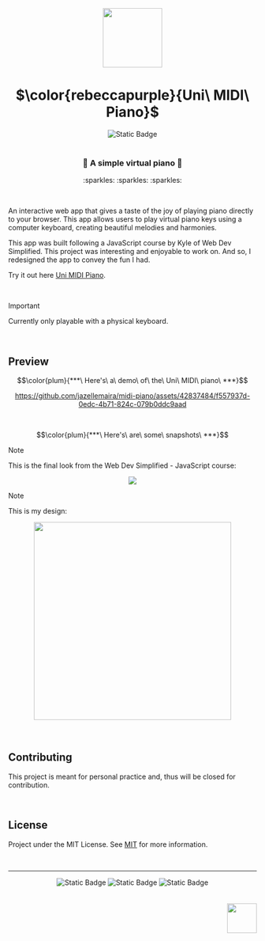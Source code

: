 <div align="center">
  <img src=https://github.com/jazellemaira/midi-piano/assets/42837484/b47bd243-e43a-48e4-ac68-f778a5ae9dd1 width="120" height="120">

# $\color{rebeccapurple}{Uni\ MIDI\ Piano}$

 <img alt="Static Badge" src="https://img.shields.io/badge/jazellemaira-black?style=flat&label=Built%20with%20%E2%99%A5&labelColor=black&color=gray">
  <br />
  <br />

<h3>🦄 A simple virtual piano 🌈</h3>
<p>:sparkles: :sparkles: :sparkles:</p>
<br />
</div>
<p>An interactive web app that gives a taste of the joy of playing piano directly to your browser. This app allows users to play virtual piano keys using a computer keyboard, creating beautiful melodies and harmonies.</p>

<p>This app was built following a JavaScript course by Kyle of Web Dev Simplified. This project was interesting and enjoyable to work on. And so, I redesigned the app to convey the fun I had. </p>

Try it out here [Uni MIDI Piano](https://jazellemaira.github.io/midi-piano/).

<br />

> [!IMPORTANT]
> Currently only playable with a physical keyboard.

<br />

## Preview

<div align="center">

$$\color{plum}{***\ Here's\ a\ demo\ of\ the\ Uni\ MIDI\ piano\ ***}$$

https://github.com/jazellemaira/midi-piano/assets/42837484/f557937d-0edc-4b71-824c-079b0ddc9aad
</div>

<br />


$$\color{plum}{***\ Here's\ are\ some\ snapshots\ ***}$$

> [!NOTE]
> This is the final look from the Web Dev Simplified - JavaScript course:

<div align="center">
<img src="https://github.com/jazellemaira/HTML-Forms/assets/42837484/f211994a-4f79-4483-9650-9c45bbfa0616">
</div>


> [!NOTE]
> This is my design:


<div align="center">
<img src="https://github.com/jazellemaira/midi-piano/assets/42837484/7cf8cc7b-7579-417e-9e4b-21d3b22a46f1" width=400>
</div>

<br />
<br />

## Contributing

This project is meant for personal practice and, thus will be closed for contribution.

<br />

## License

Project under the MIT License. See [MIT](https://choosealicense.com/licenses/mit/) for more information.

<br />

----

<div align="center">
 <img alt="Static Badge" src="https://img.shields.io/badge/JavaScript-black?style=flat&logo=javascript&logoColor=yellow&color=black">
 <img alt="Static Badge" src="https://img.shields.io/badge/CSS-black?style=flat&logo=CSS3&logoColor=cyan&color=black">  
  <img alt="Static Badge" src="https://img.shields.io/badge/HTML-black?style=flat&logo=HTML5&logoColor=red&color=black">
</div>

<br />
<br />

<div align="right">
  <img src=https://github.com/jazellemaira/midi-piano/assets/42837484/b47bd243-e43a-48e4-ac68-f778a5ae9dd1 width="60" height="60">
</div>

